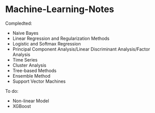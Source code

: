 # Machine-Learning-Notes
Compledted:
* Naive Bayes
* Linear Regression and Regularization Methods
* Logistic and Softmax Regression
* Principal Component Analysis/Linear Discriminant Analysis/Factor Analysis
* Time Series
* Cluster Analysis
* Tree-based Methods
* Ensemble Method
* Support Vector Machines

To do:
* Non-linear Model
* XGBoost

